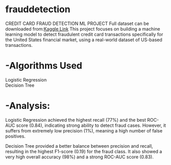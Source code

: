 # frauddetection
CREDIT CARD FRAUD DETECTION ML PROJECT Full dataset can be downloaded from:[Kaggle Link](https://www.kaggle.com/datasets/kartik2112/fraud-detection)
This project focuses on building a machine learning model to detect fraudulent credit card transactions specifically for the United States financial market, using a real-world dataset of US-based transactions.  

# -Algorithms Used
Logistic Regression<br>
Decision Tree  

# -Analysis:
Logistic Regression achieved the highest recall (77%) and the best ROC-AUC score (0.84), indicating strong ability to detect fraud cases. However, it suffers from extremely low precision (1%), meaning a high number of false positives.  

Decision Tree provided a better balance between precision and recall, resulting in the highest F1-score (0.19) for the fraud class. It also showed a very high overall accuracy (98%) and a strong ROC-AUC score (0.83).
